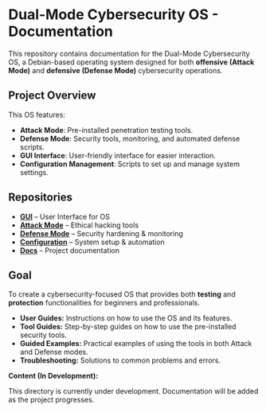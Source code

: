# Dual-Mode Cybersecurity OS - Documentation

This repository contains documentation for the Dual-Mode Cybersecurity OS, a Debian-based operating system designed for both **offensive (Attack Mode)** and **defensive (Defense Mode)** cybersecurity operations.

## Project Overview
This OS features:
- **Attack Mode**: Pre-installed penetration testing tools.
- **Defense Mode**: Security tools, monitoring, and automated defense scripts.
- **GUI Interface**: User-friendly interface for easier interaction.
- **Configuration Management**: Scripts to set up and manage system settings.

## Repositories
- **[GUI](https://github.com/yourusername/gui)** – User Interface for OS
- **[Attack Mode](https://github.com/yourusername/attack_mode)** – Ethical hacking tools
- **[Defense Mode](https://github.com/yourusername/defense_mode)** – Security hardening & monitoring
- **[Configuration](https://github.com/yourusername/configuration)** – System setup & automation
- **[Docs](https://github.com/yourusername/docs)** – Project documentation

## Goal
To create a cybersecurity-focused OS that provides both **testing** and **protection** functionalities for beginners and professionals.


*   **User Guides:** Instructions on how to use the OS and its features.
*   **Tool Guides:** Step-by-step guides on how to use the pre-installed security tools.
*   **Guided Examples:** Practical examples of using the tools in both Attack and Defense modes.
*   **Troubleshooting:** Solutions to common problems and errors.

**Content (In Development):**

This directory is currently under development. Documentation will be added as the project progresses.
